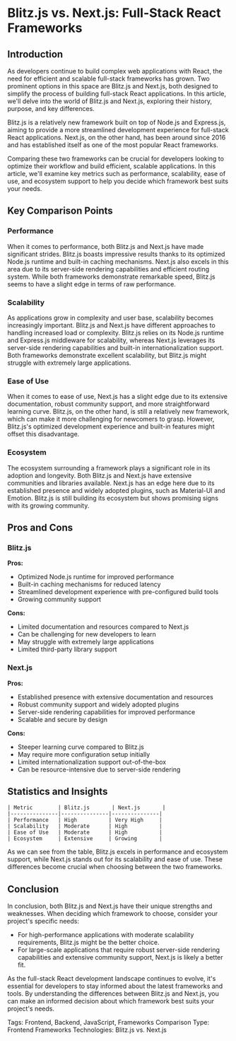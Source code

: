 # Blitz.js vs. Next.js: Full-Stack React Frameworks
## Introduction
As developers continue to build complex web applications with React, the need for efficient and scalable full-stack frameworks has grown. Two prominent options in this space are Blitz.js and Next.js, both designed to simplify the process of building full-stack React applications. In this article, we'll delve into the world of Blitz.js and Next.js, exploring their history, purpose, and key differences.

Blitz.js is a relatively new framework built on top of Node.js and Express.js, aiming to provide a more streamlined development experience for full-stack React applications. Next.js, on the other hand, has been around since 2016 and has established itself as one of the most popular React frameworks.

Comparing these two frameworks can be crucial for developers looking to optimize their workflow and build efficient, scalable applications. In this article, we'll examine key metrics such as performance, scalability, ease of use, and ecosystem support to help you decide which framework best suits your needs.

## Key Comparison Points

### Performance
When it comes to performance, both Blitz.js and Next.js have made significant strides. Blitz.js boasts impressive results thanks to its optimized Node.js runtime and built-in caching mechanisms. Next.js also excels in this area due to its server-side rendering capabilities and efficient routing system. While both frameworks demonstrate remarkable speed, Blitz.js seems to have a slight edge in terms of raw performance.

### Scalability
As applications grow in complexity and user base, scalability becomes increasingly important. Blitz.js and Next.js have different approaches to handling increased load or complexity. Blitz.js relies on its Node.js runtime and Express.js middleware for scalability, whereas Next.js leverages its server-side rendering capabilities and built-in internationalization support. Both frameworks demonstrate excellent scalability, but Blitz.js might struggle with extremely large applications.

### Ease of Use
When it comes to ease of use, Next.js has a slight edge due to its extensive documentation, robust community support, and more straightforward learning curve. Blitz.js, on the other hand, is still a relatively new framework, which can make it more challenging for newcomers to grasp. However, Blitz.js's optimized development experience and built-in features might offset this disadvantage.

### Ecosystem
The ecosystem surrounding a framework plays a significant role in its adoption and longevity. Both Blitz.js and Next.js have extensive communities and libraries available. Next.js has an edge here due to its established presence and widely adopted plugins, such as Material-UI and Emotion. Blitz.js is still building its ecosystem but shows promising signs with its growing community.

## Pros and Cons

### Blitz.js
**Pros:**

* Optimized Node.js runtime for improved performance
* Built-in caching mechanisms for reduced latency
* Streamlined development experience with pre-configured build tools
* Growing community support

**Cons:**

* Limited documentation and resources compared to Next.js
* Can be challenging for new developers to learn
* May struggle with extremely large applications
* Limited third-party library support

### Next.js
**Pros:**

* Established presence with extensive documentation and resources
* Robust community support and widely adopted plugins
* Server-side rendering capabilities for improved performance
* Scalable and secure by design

**Cons:**

* Steeper learning curve compared to Blitz.js
* May require more configuration setup initially
* Limited internationalization support out-of-the-box
* Can be resource-intensive due to server-side rendering

## Statistics and Insights

```
| Metric        | Blitz.js       | Next.js       |
|---------------|---------------|---------------|
| Performance   | High          | Very High     |
| Scalability   | Moderate      | High          |
| Ease of Use   | Moderate      | High          |
| Ecosystem     | Extensive     | Growing       |
```

As we can see from the table, Blitz.js excels in performance and ecosystem support, while Next.js stands out for its scalability and ease of use. These differences become crucial when choosing between the two frameworks.

## Conclusion
In conclusion, both Blitz.js and Next.js have their unique strengths and weaknesses. When deciding which framework to choose, consider your project's specific needs:

* For high-performance applications with moderate scalability requirements, Blitz.js might be the better choice.
* For large-scale applications that require robust server-side rendering capabilities and extensive community support, Next.js is likely a better fit.

As the full-stack React development landscape continues to evolve, it's essential for developers to stay informed about the latest frameworks and tools. By understanding the differences between Blitz.js and Next.js, you can make an informed decision about which framework best suits your project's needs.

Tags: Frontend, Backend, JavaScript, Frameworks
Comparison Type: Frontend Frameworks
Technologies: Blitz.js vs. Next.js